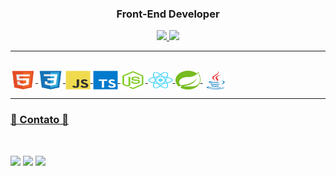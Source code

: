 <h3 align="center"> Front-End Developer </h3>



  
  
  <div align="center">
  <a href="https://github.com/LucasCintra10">
  <img height="180em" src="https://github-readme-stats-sigma-five.vercel.app/api?username=LucasCintra10&show_icons=true&theme=dark&include_all_commits=true&count_private=true"/>
  <img height="180em" src="https://github-readme-stats-sigma-five.vercel.app/api/top-langs/?username=LucasCintra10&layout=compact&langs_count=7&theme=dark"/>
  </div>
  <hr>
  <div style="display: inline_block">
  
  <br>
  <img align="center" alt="Rafa-HTML" height="30" width="40" src="https://raw.githubusercontent.com/devicons/devicon/master/icons/html5/html5-original.svg">
  <img align="center" alt="Rafa-CSS" height="30" width="40" src="https://raw.githubusercontent.com/devicons/devicon/master/icons/css3/css3-original.svg">
  <img align="center" alt="Rafa-JAVASCRIPT" height="30" width="40" src="https://raw.githubusercontent.com/devicons/devicon/master/icons/javascript/javascript-original.svg">
  <img align="center" alt="Rafa-TYPESCRIPT" height="30" width="40" src="https://raw.githubusercontent.com/devicons/devicon/master/icons/typescript/typescript-original.svg">
  <img align="center" alt="Rafa-NODEJS" height="30" width="40" src="https://raw.githubusercontent.com/devicons/devicon/master/icons/nodejs/nodejs-original.svg">
  <img align="center" alt="Rafa-REACT" height="30" width="40" src="https://raw.githubusercontent.com/devicons/devicon/master/icons/react/react-original.svg">
  <img align="center" alt="Rafa-SPRING" height="30" width="40" src="https://raw.githubusercontent.com/devicons/devicon/master/icons/spring/spring-original.svg">
  <img align="center" alt="Rafa-JAVA" height="30" width="40" src="https://raw.githubusercontent.com/devicons/devicon/master/icons/java/java-original.svg">
 
  </div>
  
  <hr>

  <div>
    
   <h3> 📶 Contato 📶  </h3> 
    
   <br>
    
    
  <a href="https://www.instagram.com/rafael.cesarferreira.1/" target="_blank"><img src="https://img.shields.io/badge/-Instagram-%23E4405F?style=for-the-badge&logo=instagram&logoColor=white" target="_blank"></a>
  <a href = "mailto:rafacesar0070@gmail.com"><img src="https://img.shields.io/badge/-Gmail-%23333?style=for-the-badge&logo=gmail&logoColor=white" target="_blank"></a>
  <a href="https://www.linkedin.com/in/rafael-cesar-ferreira-3894b8231/" target="_blank"><img src="https://img.shields.io/badge/-LinkedIn-%230077B5?style=for-the-badge&logo=linkedin&logoColor=white" target="_blank"></a>
    
  </div>
